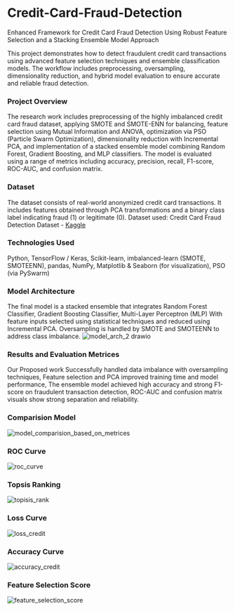 # Credit-Card-Fraud-Detection
Enhanced Framework for Credit Card Fraud Detection Using Robust Feature Selection and a  Stacking Ensemble Model Approach


This project demonstrates how to detect fraudulent credit card transactions using advanced feature selection techniques and ensemble classification models. The workflow includes preprocessing, oversampling, dimensionality reduction, and hybrid model evaluation to ensure accurate and reliable fraud detection.

### Project Overview
The research work includes preprocessing of the highly imbalanced credit card fraud dataset, applying SMOTE and SMOTE-ENN for balancing, feature selection using Mutual Information and ANOVA, optimization via PSO (Particle Swarm Optimization), dimensionality reduction with Incremental PCA, and implementation of a stacked ensemble model combining Random Forest, Gradient Boosting, and MLP classifiers. The model is evaluated using a range of metrics including accuracy, precision, recall, F1-score, ROC-AUC, and confusion matrix.

### Dataset
The dataset consists of real-world anonymized credit card transactions.
It includes features obtained through PCA transformations and a binary class label indicating fraud (1) or legitimate (0).
Dataset used: Credit Card Fraud Detection Dataset - [Kaggle](https://drive.google.com/file/d/1ssdrm80E2zk43NbLVkdUh5eBd78UkRls/view?usp=sharing)

### Technologies Used
Python, TensorFlow / Keras, Scikit-learn, imbalanced-learn (SMOTE, SMOTEENN), pandas, NumPy, Matplotlib & Seaborn (for visualization), PSO (via PySwarm)

### Model Architecture
The final model is a stacked ensemble that integrates Random Forest Classifier, Gradient Boosting Classifier, Multi-Layer Perceptron (MLP) With feature inputs selected using statistical techniques and reduced using Incremental PCA. Oversampling is handled by SMOTE and SMOTEENN to address class imbalance.
![model_arch_2 drawio](https://github.com/user-attachments/assets/0628c444-2db6-404c-a0cf-9cb01babac03)


### Results and Evaluation Metrices
Our Proposed work Successfully handled data imbalance with oversampling techniques, Feature selection and PCA improved training time and model performance, The ensemble model achieved high accuracy and strong F1-score on fraudulent transaction detection, ROC-AUC and confusion matrix visuals show strong separation and reliability.

### Comparision Model
![model_comparision_based_on_metrices](https://github.com/user-attachments/assets/89358ba9-e0b9-4b1c-953c-765571697c01)

### ROC Curve
![roc_curve](https://github.com/user-attachments/assets/a6a24bde-e36f-4350-8591-f86d292753d6)

### Topsis Ranking
![topisis_rank](https://github.com/user-attachments/assets/e1622c5a-96dc-498f-95d6-40a59600445b)

### Loss Curve
![loss_credit](https://github.com/user-attachments/assets/ae3ee0ae-9513-4761-8874-1c359e5071a2)

### Accuracy Curve
![accuracy_credit](https://github.com/user-attachments/assets/14a548a2-9698-463c-975e-429fc23908e4)

### Feature Selection Score
![feature_selection_score](https://github.com/user-attachments/assets/92c0ca1a-b58a-42bf-b657-da2370db79b0)






